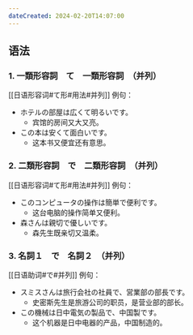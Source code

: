 ```yaml
---
dateCreated: 2024-02-20T14:07:00
---
```

## 语法
### 1. 一類形容詞　て　一類形容詞　（并列）
[[日语形容词#て形#用法#并列]]
例句：
- ホテルの部屋は広くて明るいです。
	- 宾馆的房间又大又亮。
- この本は安くて面白いです。
	- 这本书又便宜还有意思。
### 2. 二類形容詞　で　二類形容詞　（并列）
[[日语形容词#て形#用法#并列]]
例句：
- このコンピュータの操作は簡単で便利です。
	- 这台电脑的操作简单又便利。
- 森さんは親切で優しいです。
	- 森先生既亲切又温柔。
### 3. 名詞１　で　名詞２　（并列）
[[日语助词#で#并列]]
例句：
- スミスさんは旅行会社の社員で、営業部の部長です。
	- 史密斯先生是旅游公司的职员，是营业部的部长。
- この機械は日中電気の製品で、中国製です。
	- 这个机器是日中电器的产品，中国制造的。